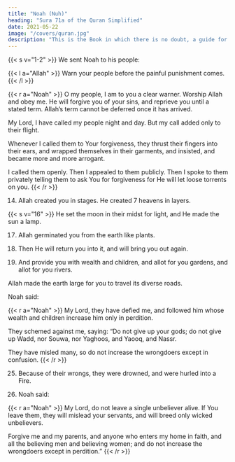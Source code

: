 ```yaml
---
title: "Noah (Nuh)"
heading: "Sura 71a of the Quran Simplified"
date: 2021-05-22
image: "/covers/quran.jpg"
description: "This is the Book in which there is no doubt, a guide for the righteous."
---
```



{{< s v="1-2" >}} We sent Noah to his people: 

{{< l a="Allah" >}}
Warn your people before the painful punishment comes.
{{< /l >}}

{{< r a="Noah" >}}
O my people, I am to you a clear warner. Worship Allah and obey me. He will forgive you of your sins, and reprieve you until a stated term. Allah’s term cannot be deferred once it has arrived.

My Lord, I have called my people night and day. But my call added only to their flight.

Whenever I called them to Your forgiveness, they thrust their fingers into their ears, and wrapped themselves in their garments, and insisted, and became more and more arrogant.

I called them openly. Then I appealed to them publicly. Then I spoke to them privately telling them to ask You for forgiveness for He will let loose torrents on you. 
{{< /r >}}

14. Allah created you in stages. He created 7 heavens in layers. 

{{< s v="16" >}} He set the moon in their midst for light, and He made the sun a lamp.

17. Allah germinated you from the earth like plants.

18. Then He will return you into it, and will
bring you out again.


12. And provide you with wealth and children,
and allot for you gardens, and allot for you
rivers.

Allah made the earth large for you to travel its diverse roads.


Noah said:

{{< r a="Noah" >}}
My Lord, they have defied me, and followed him whose wealth and children increase him only in perdition.

They schemed against me, saying: “Do not give up your gods; do not give up Wadd, nor Souwa, nor Yaghoos, and Yaooq, and Nassr.

They have misled many, so do not increase the wrongdoers except in confusion.
{{< /r >}}


25. Because of their wrongs, they were drowned, and were hurled into a Fire. 

26. Noah said:

{{< r a="Noah" >}}
My Lord, do not leave a single unbeliever alive. If You leave them, they will mislead your servants, and will breed only wicked unbelievers.

Forgive me and my parents, and anyone who enters my home in faith, and all the believing men and believing women; and do not increase the wrongdoers except in perdition.”
{{< /r >}}
